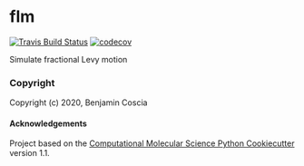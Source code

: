 flm
==============================
[//]: # (Badges)
[![Travis Build Status](https://travis-ci.com/REPLACE_WITH_OWNER_ACCOUNT/flm.svg?branch=master)](https://travis-ci.com/REPLACE_WITH_OWNER_ACCOUNT/flm)
[![codecov](https://codecov.io/gh/REPLACE_WITH_OWNER_ACCOUNT/flm/branch/master/graph/badge.svg)](https://codecov.io/gh/REPLACE_WITH_OWNER_ACCOUNT/flm/branch/master)

Simulate fractional Levy motion

### Copyright

Copyright (c) 2020, Benjamin Coscia


#### Acknowledgements
 
Project based on the 
[Computational Molecular Science Python Cookiecutter](https://github.com/molssi/cookiecutter-cms) version 1.1.
